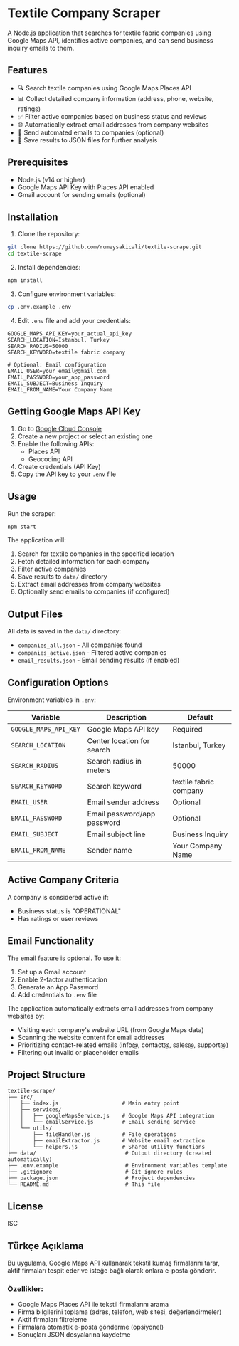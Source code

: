 # Textile Company Scraper

A Node.js application that searches for textile fabric companies using Google Maps API, identifies active companies, and can send business inquiry emails to them.

## Features

- 🔍 Search textile companies using Google Maps Places API
- 📊 Collect detailed company information (address, phone, website, ratings)
- ✅ Filter active companies based on business status and reviews
- 🌐 Automatically extract email addresses from company websites
- 📧 Send automated emails to companies (optional)
- 💾 Save results to JSON files for further analysis

## Prerequisites

- Node.js (v14 or higher)
- Google Maps API Key with Places API enabled
- Gmail account for sending emails (optional)

## Installation

1. Clone the repository:
```bash
git clone https://github.com/rumeysakicali/textile-scrape.git
cd textile-scrape
```

2. Install dependencies:
```bash
npm install
```

3. Configure environment variables:
```bash
cp .env.example .env
```

4. Edit `.env` file and add your credentials:
```
GOOGLE_MAPS_API_KEY=your_actual_api_key
SEARCH_LOCATION=Istanbul, Turkey
SEARCH_RADIUS=50000
SEARCH_KEYWORD=textile fabric company

# Optional: Email configuration
EMAIL_USER=your_email@gmail.com
EMAIL_PASSWORD=your_app_password
EMAIL_SUBJECT=Business Inquiry
EMAIL_FROM_NAME=Your Company Name
```

## Getting Google Maps API Key

1. Go to [Google Cloud Console](https://console.cloud.google.com/)
2. Create a new project or select an existing one
3. Enable the following APIs:
   - Places API
   - Geocoding API
4. Create credentials (API Key)
5. Copy the API key to your `.env` file

## Usage

Run the scraper:
```bash
npm start
```

The application will:
1. Search for textile companies in the specified location
2. Fetch detailed information for each company
3. Filter active companies
4. Save results to `data/` directory
5. Extract email addresses from company websites
6. Optionally send emails to companies (if configured)

## Output Files

All data is saved in the `data/` directory:

- `companies_all.json` - All companies found
- `companies_active.json` - Filtered active companies
- `email_results.json` - Email sending results (if enabled)

## Configuration Options

Environment variables in `.env`:

| Variable | Description | Default |
|----------|-------------|---------|
| `GOOGLE_MAPS_API_KEY` | Google Maps API key | Required |
| `SEARCH_LOCATION` | Center location for search | Istanbul, Turkey |
| `SEARCH_RADIUS` | Search radius in meters | 50000 |
| `SEARCH_KEYWORD` | Search keyword | textile fabric company |
| `EMAIL_USER` | Email sender address | Optional |
| `EMAIL_PASSWORD` | Email password/app password | Optional |
| `EMAIL_SUBJECT` | Email subject line | Business Inquiry |
| `EMAIL_FROM_NAME` | Sender name | Your Company Name |

## Active Company Criteria

A company is considered active if:
- Business status is "OPERATIONAL"
- Has ratings or user reviews

## Email Functionality

The email feature is optional. To use it:
1. Set up a Gmail account
2. Enable 2-factor authentication
3. Generate an App Password
4. Add credentials to `.env` file

The application automatically extracts email addresses from company websites by:
- Visiting each company's website URL (from Google Maps data)
- Scanning the website content for email addresses
- Prioritizing contact-related emails (info@, contact@, sales@, support@)
- Filtering out invalid or placeholder emails

## Project Structure

```
textile-scrape/
├── src/
│   ├── index.js                    # Main entry point
│   ├── services/
│   │   ├── googleMapsService.js    # Google Maps API integration
│   │   └── emailService.js         # Email sending service
│   └── utils/
│       ├── fileHandler.js          # File operations
│       ├── emailExtractor.js       # Website email extraction
│       └── helpers.js              # Shared utility functions
├── data/                            # Output directory (created automatically)
├── .env.example                     # Environment variables template
├── .gitignore                       # Git ignore rules
├── package.json                     # Project dependencies
└── README.md                        # This file
```

## License

ISC

## Türkçe Açıklama

Bu uygulama, Google Maps API kullanarak tekstil kumaş firmalarını tarar, aktif firmaları tespit eder ve isteğe bağlı olarak onlara e-posta gönderir.

### Özellikler:
- Google Maps Places API ile tekstil firmalarını arama
- Firma bilgilerini toplama (adres, telefon, web sitesi, değerlendirmeler)
- Aktif firmaları filtreleme
- Firmalara otomatik e-posta gönderme (opsiyonel)
- Sonuçları JSON dosyalarına kaydetme